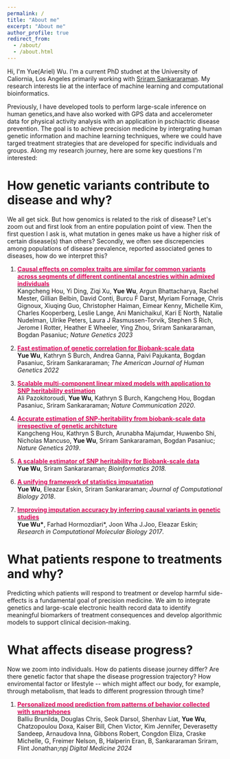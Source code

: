 ```yaml
---
permalink: /
title: "About me"
excerpt: "About me"
author_profile: true
redirect_from: 
  - /about/
  - /about.html
---
```


Hi, I'm Yue(Ariel) Wu. I'm a current PhD studnet at the University of Caliornia, Los Angeles primarily working with [Sriram Sankararaman](http://web.cs.ucla.edu/~sriram/). My research interests lie at the interface of machine learning and computational bioinformatics. 


Previously, I have developed tools to perform large-scale inference on human genetics,and have also worked with GPS data and accelerometer data for physical activity analysis with an application in pschiactric disease prevention. The goal is to achieve precision medicine by intergrating human genetic information and machine learning techniques, where we could have targed treatment strategies that are developed for specific individuals and groups. Along my research journey, here are some key questions I'm interested:

How genetic variants contribute to disease and why?
======
We all get sick. But how genomics is related to the risk of disease? Let's zoom out and first look from an entire population point of view. Then the first question I ask is, what mutation in genes make us have a higher risk of certain disease(s) than others? Secondly, we often see discrepencies among populations of disease prevalence, reported associated genes to diseases, how do we interpret this? 

1. [<span style="color:#db0a5b"> **Causal effects on complex traits are similar for common variants across segments of different continental ancestries within admixed individuals**</span>](https://www.nature.com/articles/s41588-023-01338-6) <br> Kangcheng Hou, Yi Ding, Ziqi Xu, __Yue Wu__, Argun Bhattacharya, Rachel Mester, Gillian Belbin, David Conti, Burcu F Darst, Myriam Fornage, Chris Gignoux, Xiuqing Guo, Christopher Haiman, Eimear Kenny, Michelle Kim, Charles Kooperberg, Leslie Lange, Ani Manichaikul, Kari E North, Natalie Nudelman, Ulrike Peters, Laura J Rasmussen-Torvik, Stephen S Rich, Jerome I Rotter, Heather E Wheeler, Ying Zhou, Sriram Sankararaman, Bogdan Pasaniuc; *Nature Genetics 2023* 

1. [<span style="color:#db0a5b"> **Fast estimation of genetic correlation for Biobank-scale data**</span>](https://www.cell.com/ajhg/fulltext/S0002-9297(21)00427-4) <br> __Yue Wu__, Kathryn S Burch, Andrea Ganna, Paivi Pajukanta, Bogdan Pasaniuc, Sriram Sankararaman; *The American Journal of Human Genetics 2022* 

1. [<span style="color:#db0a5b">**Scalable multi-component linear mixed models with application to SNP heritability estimation**</span>](https://www.nature.com/articles/s41467-020-17576-9) <br> Ali Pazokitoroudi, __Yue Wu__, Kathryn S Burch, Kangcheng Hou, Bogdan Pasaniuc, Sriram Sankararaman; *Nature Communication 2020*.

1. [<span style="color:#db0a5b">**Accurate estimation of SNP-heritability from biobank-scale data irrespective of genetic architcture**</span>](https://www.nature.com/articles/s41588-019-0465-0) <br> Kangcheng Hou, Kathryn S Burch, Arunabha Majumdar, Huwenbo Shi, Nicholas Mancuso, __Yue Wu__, Sriram Sankararaman, Bogdan Pasaniuc; *Nature Genetics 2019*. 

1. [<span style="color:#db0a5b"> **A scalable estimator of SNP heritability for Biobank-scale data**</span>](https://academic.oup.com/bioinformatics/article/34/13/i187/5045805)<br> __Yue Wu__, Sriram Sankararaman; *Bioinformatics 2018.* 

1. [<span style="color:#db0a5b"> **A unifying framework of statistics impuatation**</span>](https://www.liebertpub.com/doi/full/10.1089/cmb.2019.0449)<br> __Yue Wu__, Eleazar Eskin, Sriram Sankararaman; *Journal of Computational Biology 2018*.

2. [<span style="color:#db0a5b">**Improving imputation accuracy by inferring causal variants in genetic studies**</span>](https://www.liebertpub.com/doi/full/10.1089/cmb.2018.0139)<br> __Yue Wu*__, Farhad Hormozdiari*, Joon Wha J.Joo, Eleazar Eskin; *Research in Computational Molecular Biology 2017*.




What patients respone to treatments and why?
======
Predicting which patients will respond to treatment or develop harmful side-effects is a fundamental goal of precision medicine. We aim to integrate genetics and large-scale electronic health record data to identify meaningful biomarkers of treatment consequences and develop algorithmic models to support clinical decision-making.



What affects disease progress? 
======
Now we zoom into individuals. How do patients disease journey differ? Are there genetic factor that shape the disease progression trajectory? How enviromental factor or lifestyle -- which might affect our body, for example, through metabolism, that leads to different progression through time? 

1. [<span style="color:#db0a5b">**Personalized mood prediction from patterns of behavior collected with smartphones**</span>]([https://www.nature.com/articles/s41746-024-01035-6) <br> Balliu Brunilda, Douglas Chris, Seok Darsol, Shenhav Liat, __Yue Wu__, Chatzopoulou Doxa, Kaiser Bill, Chen Victor, Kim Jennifer, Deverasetty Sandeep, Arnaudova Inna, Gibbons Robert, Congdon Eliza, Craske Michelle, G, Freimer Nelson, B, Halperin Eran, B, Sankararaman Sriram, Flint Jonathan;*npj Digital Medicine 2024* 
